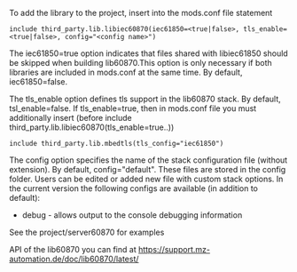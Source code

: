 To add the library to the project, insert into the mods.conf file statement

	include third_party.lib.libiec60870(iec61850=<true|false>, tls_enable=<true|false>, config="<config name>")

The iec61850=true option indicates that files shared with libiec61850 should be skipped when building lib60870.This option is only necessary if both libraries are included in mods.conf at the same time. By default, iec61850=false.

The tls_enable option defines tls support in the lib60870 stack. By default, tsl_enable=false. If tls_enable=true, then in mods.conf
file you must additionally insert (before include third_party.lib.libiec60870(tls_enable=true..))

	include third_party.lib.mbedtls(tls_config="iec61850")

The config option specifies the name of the stack configuration file (without extension). By default, config="default".
These files are stored in the config folder. Users can be edited or added new file with custom stack options. In the current version
the following configs are available (in addition to default):

* debug - allows output to the console debugging information

See the project/server60870 for examples

API of the lib60870 you can find at https://support.mz-automation.de/doc/lib60870/latest/
